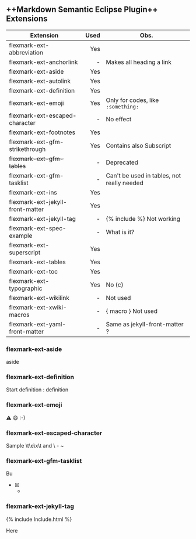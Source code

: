 ## ++Markdown Semantic Eclipse Plugin++ Extensions

| Extension                        | Used | Obs.                                       |
|----------------------------------|-----:|--------------------------------------------|
| flexmark-ext-abbreviation        |  Yes |                                            |
| flexmark-ext-anchorlink          |    - | Makes all heading a link                   |
| flexmark-ext-aside               |  Yes |                                            |
| flexmark-ext-autolink            |  Yes |                                            |
| flexmark-ext-definition          |  Yes |                                            |
| flexmark-ext-emoji               |  Yes | Only for codes, like `:something:`         |
| flexmark-ext-escaped-character   |    - | No effect                                  |
| flexmark-ext-footnotes           |  Yes |                                            |
| flexmark-ext-gfm-strikethrough   |  Yes | Contains also Subscript                    |
| ~~flexmark-ext-gfm-tables~~      |    - | Deprecated                                 |
| flexmark-ext-gfm-tasklist        |    - | Can't be used in tables, not really needed |
| flexmark-ext-ins                 |  Yes |                                            |
| flexmark-ext-jekyll-front-matter |  Yes |                                            |
| flexmark-ext-jekyll-tag          |    - | {% include %} Not working                  |
| flexmark-ext-spec-example        |    - | What is it?                                |
| flexmark-ext-superscript         |  Yes |                                            |
| flexmark-ext-tables              |  Yes |                                            |
| flexmark-ext-toc                 |  Yes |                                            |
| flexmark-ext-typographic         |  Yes | No (c)                                     |
| flexmark-ext-wikilink            |    - | Not used                                   |
| flexmark-ext-xwiki-macros        |    - | { macro } Not used                         |
| flexmark-ext-yaml-front-matter   |    - | Same as jekyll-front-matter ?              |







### flexmark-ext-aside

aside

### flexmark-ext-definition

Start definition
:   definition

### flexmark-ext-emoji

:warning:
:smile:
:-)

### flexmark-ext-escaped-character

Sample  \t\e\x\t and \\ \- \~

### flexmark-ext-gfm-tasklist
<!--
- non-task item

  - [ ] task item
- [ ] task item
      - [X] task item
- [ ] task item
      - non task item
-->
Bu
      
- [X] -
  
### flexmark-ext-jekyll-tag
     
{% include Include.html %}

Here